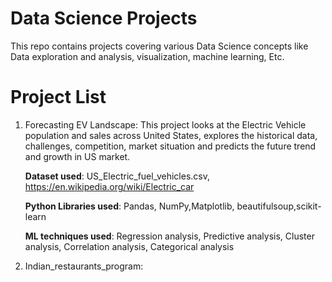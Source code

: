 # Data Science Projects
This repo contains projects covering various Data Science concepts like Data exploration and analysis, visualization, machine learning, Etc.

# Project List
1. Forecasting EV Landscape: This project looks at the Electric Vehicle population and sales across United States, explores the historical data, challenges, competition, market situation and predicts the future trend and growth in US market.
   
   **Dataset used**: US_Electric_fuel_vehicles.csv, https://en.wikipedia.org/wiki/Electric_car
   
   **Python Libraries used**: Pandas, NumPy,Matplotlib, beautifulsoup,scikit-learn
   
   **ML techniques used**: Regression analysis, Predictive analysis, Cluster analysis, Correlation analysis, Categorical analysis
   
3. Indian_restaurants_program:
   
